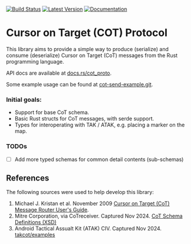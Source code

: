 [![Build Status]][Actions] [![Latest Version]][crates.io] [![Documentation]][docs.rs]

[Build Status]: https://github.com/ajfabbri/cot-proto/actions/workflows/ci.yml/badge.svg
[Actions]: https://github.com/ajfabbri/cot-proto/actions/workflows/ci.yml
[Latest Version]: https://img.shields.io/crates/v/cot_proto.svg
[crates.io]: https://crates.io/crates/cot\_proto
[Documentation]: https://img.shields.io/crates/v/cot-proto?label=docs&color=%231122ee&link=https%3A%2F%2Fdocs.rs%2Fcot-proto
[docs.rs]: https://docs.rs/cot_proto

# Cursor on Target (COT) Protocol

This library aims to provide a simple way to produce (serialize) and consume
(deserialize) Cursor on Target (CoT) messages from the Rust programming
language.

API docs are available at [docs.rs/cot_proto](https://docs.rs/cot_proto).

Some example usage can be found at [cot-send-example.git](https://github.com/ajfabbri/cot-send-example).

### Initial goals:
- Support for base CoT schema.
- Basic Rust structs for CoT messages, with serde support.
- Types for interoperating with TAK / ATAK, e.g. placing a marker on the map.

### TODOs
- [ ] Add more typed schemas for common detail contents (sub-schemas)

## References
The following sources were used to help develop this library:
1. Michael J. Kristan et al. November 2009 [Cursor on Target (CoT) Message Router User's Guide](https://www.mitre.org/sites/default/files/pdf/09_4937.pdf).
2. Mitre Corporation, via CoTreceiver. Captured Nov 2024. [CoT Schema Definitions (XSD)](https://github.com/mdudel/CoTreceiver/tree/master/lib/xsd)
3. Android Tactical Assualt Kit (ATAK) CIV. Captured Nov 2024. [takcot/examples](https://github.com/deptofdefense/AndroidTacticalAssaultKit-CIV/tree/main/takcot/examples)
